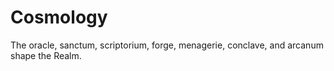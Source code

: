 # Cosmology

The oracle, sanctum, scriptorium, forge, menagerie, conclave, and arcanum shape the Realm.
